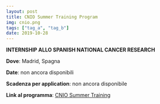 ```yaml
---
layout: post
title: CNIO Summer Training Program
img: cnio.png
tags: ["tag_a", "tag_b"]
date: 2019-10-28
---
```


**INTERNSHIP ALLO SPANISH NATIONAL CANCER RESEARCH**

**Dove**: Madrid, Spagna

**Date**: non ancora disponibili

**Scadenza per application**: non ancora disponibile 

**Link al programma**: [CNIO Summer Training](https://www.cnio.es/en/education-and-career-development/career-development-programmes/undergraduate-students/)

